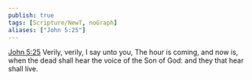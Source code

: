 ```yaml
---
publish: true
tags: [Scripture/NewT, noGraph]
aliases: ["John 5:25"]
---
```

[John 5:25](https://churchofjesuschrist.org/study/scriptures/nt/john/5?lang=eng&id=p25#p25) Verily, verily, I say unto you, The hour is coming, and now is, when the dead shall hear the voice of the Son of God: and they that hear shall live.
